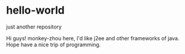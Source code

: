 # hello-world
just another repository

Hi guys!
monkey-zhou here, I'd like j2ee and other frameworks of java.
Hope have a nice trip of programming.
